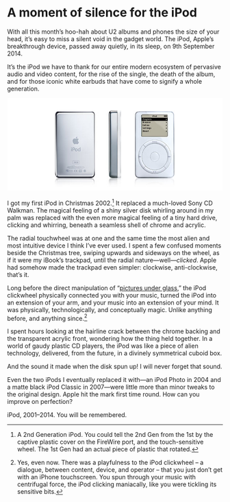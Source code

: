 # A moment of silence for the iPod

With all this month’s hoo-hah about U2 albums and phones the size of your head, it’s easy to miss a silent void in the gadget world. The iPod, Apple’s breakthrough device, passed away quietly, in its sleep, on 9th September 2014.

It’s the iPod we have to thank for our entire modern ecosystem of pervasive audio and video content, for the rise of the single, the death of the album, and for those iconic white earbuds that have come to signify a whole generation.

![2nd Generation iPod](/media/ipod-2nd-gen.jpg)

I got my first iPod in Christmas 2002.[^1] It replaced a much-loved Sony CD Walkman. The magical feeling of a shiny silver disk whirling around in my palm was replaced with the even more magical feeling of a tiny hard drive, clicking and whirring, beneath a seamless shell of chrome and acrylic.

[^1]: A 2nd Generation iPod. You could tell the 2nd Gen from the 1st by the captive plastic cover on the FireWire port, and the touch-sensitive wheel. The 1st Gen had an actual piece of plastic that rotated.

The radial touchwheel was at one and the same time the most alien and most intuitive device I think I’ve ever used. I spent a few confused moments beside the Christmas tree, swiping upwards and sideways on the wheel, as if it were my iBook’s trackpad, until the radial nature—well—*clicked*. Apple had somehow made the trackpad even simpler: clockwise, anti-clockwise, that’s it.

Long before the direct manipulation of “[pictures under glass](http://worrydream.com/ABriefRantOnTheFutureOfInteractionDesign/),” the iPod clickwheel physically connected you with your music, turned the iPod into an extension of your arm, and your music into an extension of your mind. It was physically, technologically, and conceptually magic. Unlike anything before, and anything since.[^2]

[^2]: Yes, even now. There was a playfulness to the iPod clickwheel – a dialogue, between content, device, and operator – that you just don’t get with an iPhone touchscreen. You spun through your music with centrifugal force, the iPod clicking maniacally, like you were tickling its sensitive bits.

I spent hours looking at the hairline crack between the chrome backing and the transparent acrylic front, wondering how the thing held together. In a world of gaudy plastic CD players, the iPod was like a piece of alien technology, delivered, from the future, in a divinely symmetrical cuboid box.

And the sound it made when the disk spun up! I will never forget that sound.

Even the two iPods I eventually replaced it with—an iPod Photo in 2004 and a matte black iPod Classic in 2007—were little more than minor tweaks to the original design. Apple hit the mark first time round. How can you improve on perfection?

iPod, 2001–2014. You will be remembered.
